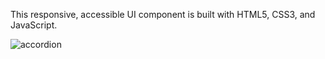 This responsive, accessible UI component is built with HTML5, CSS3, and JavaScript.

![accordion](https://github.com/user-attachments/assets/e8752a60-8465-42e8-9844-558be82dc047)
